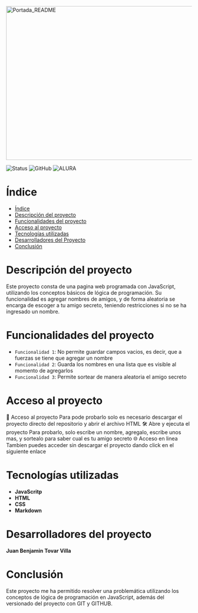 <img width="1161" height="417" alt="Portada_README" src="https://github.com/user-attachments/assets/5834512e-12c7-4d6c-8aa3-90e6ad5cb918" />

![Status](https://img.shields.io/badge/Status-Terminado-brightgreen) ![GitHub](https://img.shields.io/badge/GitHub-Kuchais-black?logo=github)  ![ALURA](https://img.shields.io/badge/%23ALURA-000000?style=flat&logo=hashnode&logoColor=white)

# Índice

- [Índice](#índice)
- [Descripción del proyecto](#descripción-del-proyecto)
- [Funcionalidades del proyecto](#funcionalidades-del-proyecto)
- [Acceso al proyecto](#acceso-al-proyecto)
- [Tecnologías utilizadas](#tecnologías-utilizadas)
- [Desarrolladores del Proyecto](#desarrolladores-del-proyecto)
- [Conclusión](#conclusión)

# Descripción del proyecto

Este proyecto consta de una pagina web programada con JavaScript, utilizando los conceptos básicos de lógica de programación. Su funcionalidad es agregar nombres de amigos, y de forma aleatoria se encarga de escoger a tu amigo secreto, teniendo restricciones si no se ha ingresado un nombre.

# Funcionalidades del proyecto

- `Funcionalidad 1`: No permite guardar campos vacios, es decir, que a fuerzas se tiene que agregar un nombre
- `Funcionalidad 2`: Guarda los nombres en una lista que es visible al momento de agregarlos
- `Funcionalidad 3`: Permite sortear de manera aleatoria el amigo secreto

# Acceso al proyecto

📁 Acceso al proyecto
Para pode probarlo solo es necesario descargar el proyecto directo del repositorio y abrir el archivo HTML
🛠️ Abre y ejecuta el proyecto
Para probarlo, solo escribe un nombre, agregalo, escribe unos mas, y sortealo para saber cual es tu amigo secreto
🌐 Acceso en linea
Tambien puedes acceder sin descargar el proyecto dando click en el siguiente enlace 

# Tecnologías utilizadas

- **JavaScritp**
- **HTML**
- **CSS**
- **Markdown**

# Desarrolladores del proyecto
**Juan Benjamin Tovar Villa**

# Conclusión

Este proyecto me ha permitido resolver una problemática utilizando los conceptos de lógica de programación en JavaScript, además del versionado del proyecto con GIT y GITHUB.

